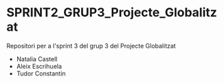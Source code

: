 # SPRINT2_GRUP3_Projecte_Globalitzat
Repositori per a l'sprint 3 del grup 3 del Projecte Globalitzat
* Natalia Castell
* Aleix Escrihuela
* Tudor Constantin

